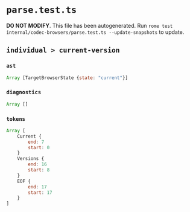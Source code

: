 # `parse.test.ts`

**DO NOT MODIFY**. This file has been autogenerated. Run `rome test internal/codec-browsers/parse.test.ts --update-snapshots` to update.

## `individual > current-version`

### `ast`

```javascript
Array [TargetBrowserState {state: "current"}]
```

### `diagnostics`

```javascript
Array []
```

### `tokens`

```javascript
Array [
	Current {
		end: 7
		start: 0
	}
	Versions {
		end: 16
		start: 8
	}
	EOF {
		end: 17
		start: 17
	}
]
```
